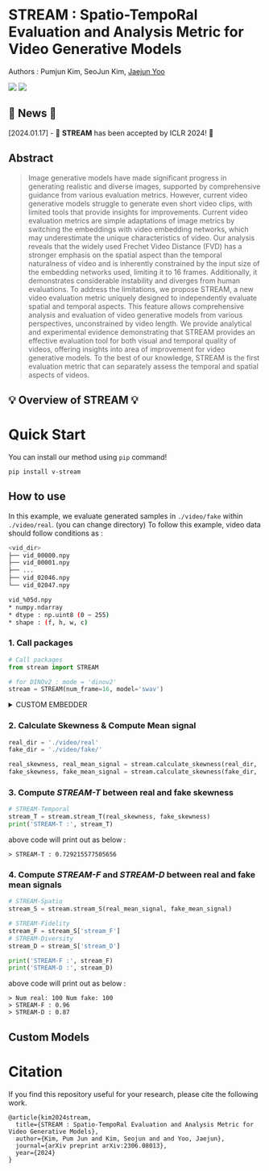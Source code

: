 # STREAM : Spatio-TempoRal Evaluation and Analysis Metric for Video Generative Models

Authors : Pumjun Kim, SeoJun Kim, [Jaejun Yoo](https://scholar.google.co.kr/citations?hl=en&user=7NBlQw4AAAAJ)

<a href='https://openreview.net/pdf?id=7JfKCZQPxJ'><img src='https://img.shields.io/badge/Paper-Arxiv-red'></a> <a href='https://github.com/seo-jun-kim/STREAM'><img src='https://img.shields.io/badge/Code-Github-green'></a>

## 📌 News 📌
[2024.01.17] - 🎊 **STREAM** has been accepted by ICLR 2024! 🎊

## Abstract
> Image generative models have made significant progress in generating realistic and diverse images, supported by comprehensive guidance from various evaluation metrics. However, current video generative models struggle to generate even short video clips, with limited tools that provide insights for improvements. Current video evaluation metrics are simple adaptations of image metrics by switching the embeddings with video embedding networks, which may underestimate the unique characteristics of video. Our analysis reveals that the widely used Frechet Video Distance (FVD) has a stronger emphasis on the spatial aspect than the temporal naturalness of video and is inherently constrained by the input size of the embedding networks used, limiting it to 16 frames. Additionally, it demonstrates considerable instability and diverges from human evaluations. To address the limitations, we propose STREAM, a new video evaluation metric uniquely designed to independently evaluate spatial and temporal aspects. This feature allows comprehensive analysis and evaluation of video generative models from various perspectives, unconstrained by video length. We provide analytical and experimental evidence demonstrating that STREAM provides an effective evaluation tool for both visual and temporal quality of videos, offering insights into area of improvement for video generative models. To the best of our knowledge, STREAM is the first evaluation metric that can separately assess the temporal and spatial aspects of videos.

## 💡 Overview of STREAM 💡


# Quick Start
You can install our method using `pip` command!
```
pip install v-stream
```

## How to use
In this example, we evaluate generated samples in `./video/fake` within `./video/real`. (you can change directory)
To follow this example, video data should follow conditions as :
```bash
<vid_dir>
├── vid_00000.npy
├── vid_00001.npy
├── ...
├── vid_02046.npy
└── vid_02047.npy

vid_%05d.npy
* numpy.ndarray
* dtype : np.uint8 (0 ~ 255)
* shape : (f, h, w, c) 
```
### 1. Call packages
```python
# Call packages
from stream import STREAM

# for DINOv2 : mode = 'dinov2'
stream = STREAM(num_frame=16, model='swav')
```
<details> <summary> CUSTOM EMBEDDER </summary>
  current stream version(0.1.0) supports embedder with 'SwAV' and 'DINOv2'
  ```python
  # swav
  embedder = torch.hub.load('facebookresearch/swav:main', 'resnet50')
  # dinov2
  embedder = torch.hub.load('facebookresearch/dinov2', 'dinov2_vits14')
  ```
    
    If you want custom embedder except 'SwAV' and 'DINOv2', you can try below :
  ```python
  NUM_EMBED = "LENGTH OF EMBEDDING VECTOR - int"
  CUSTOM_EMBEDDER = "CUSTOM EMBEDDER - torch.nn.Module"
  stream = STREAM(num_frame=16, num_embed=NUM_EMBED)
  stream.embedder = CUSTOM_EMBEDDER
  ```
</details>

### 2. Calculate Skewness & Compute Mean signal
```python
real_dir = './video/real'
fake_dir = './video/fake/'

real_skewness, real_mean_signal = stream.calculate_skewness(real_dir, 'cuda', batch_size=4)
fake_skewness, fake_mean_signal = stream.calculate_skewness(fake_dir, 'cuda', batch_size=4)
```

### 3. Compute ***STREAM-T*** between real and fake skewness
```python
# STREAM-Temporal
stream_T = stream.stream_T(real_skewness, fake_skewness)
print('STREAM-T :', stream_T)
```
above code will print out as below :
```
> STREAM-T : 0.729215577505656
```

### 4. Compute ***STREAM-F*** and ***STREAM-D*** between real and fake mean signals
```python
# STREAM-Spatio
stream_S = stream.stream_S(real_mean_signal, fake_mean_signal)

# STREAM-Fidelity
stream_F = stream_S['stream_F']
# STREAM-Diversity
stream_D = stream_S['stream_D']

print('STREAM-F :', stream_F)
print('STREAM-D :', stream_D)
```
above code will print out as below :
```
> Num real: 100 Num fake: 100
> STREAM-F : 0.96
> STREAM-D : 0.87 
```

## Custom Models


# Citation
If you find this repository useful for your research, please cite the following work.
```
@article{kim2024stream,
  title={STREAM : Spatio-TempoRal Evaluation and Analysis Metric for Video Generative Models},
  author={Kim, Pum Jun and Kim, Seojun and and Yoo, Jaejun},
  journal={arXiv preprint arXiv:2306.08013},
  year={2024}
}
```





